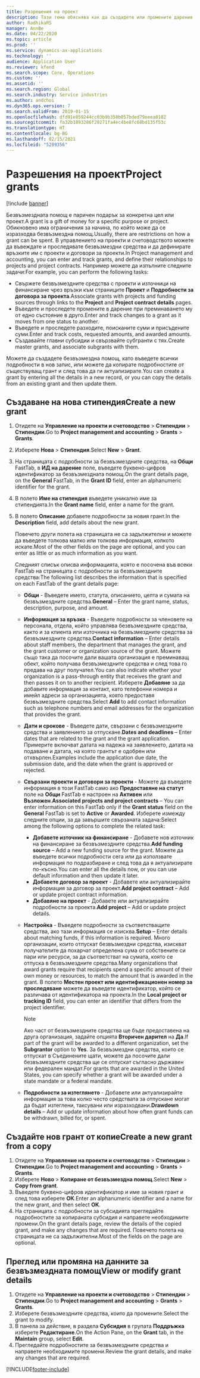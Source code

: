 ```yaml
---
title: Разрешения на проект
description: Тази тема обяснява как да създадете или промените дарение.
author: RadhikaRS
manager: AnnBe
ms.date: 04/22/2020
ms.topic: article
ms.prod: ''
ms.service: dynamics-ax-applications
ms.technology: ''
audience: Application User
ms.reviewer: kfend
ms.search.scope: Core, Operations
ms.custom: ''
ms.assetid: ''
ms.search.region: Global
ms.search.industry: Service industries
ms.author: andchoi
ms.dyn365.ops.version: 7
ms.search.validFrom: 2019-01-15
ms.openlocfilehash: dfd91e859244cc03b9b358b057bded79eeea0182
ms.sourcegitcommit: fa32b1893286f20271fa4ec4be8fc68bd135f53c
ms.translationtype: HT
ms.contentlocale: bg-BG
ms.lasthandoff: 02/15/2021
ms.locfileid: "5289356"
---
```

# <a name="project-grants"></a><span data-ttu-id="1fb77-103">Разрешения на проект</span><span class="sxs-lookup"><span data-stu-id="1fb77-103">Project grants</span></span>

[!include [banner](../includes/banner.md)]

<span data-ttu-id="1fb77-104">Безвъзмездната помощ е паричен подарък за конкретна цел или проект.</span><span class="sxs-lookup"><span data-stu-id="1fb77-104">A grant is a gift of money for a specific purpose or project.</span></span> <span data-ttu-id="1fb77-105">Обикновено има ограничения за начина, по който може да се изразходва безвъзмездна помощ.</span><span class="sxs-lookup"><span data-stu-id="1fb77-105">Usually, there are restrictions on how a grant can be spent.</span></span> <span data-ttu-id="1fb77-106">В управлението на проекти и счетоводството можете да въвеждате и проследявате безвъзмездни средства и да дефинирате връзките им с проекти и договори за проекти.</span><span class="sxs-lookup"><span data-stu-id="1fb77-106">In Project management and accounting, you can enter and track grants, and define their relationships to projects and project contracts.</span></span> <span data-ttu-id="1fb77-107">Например можете да изпълните следните задачи:</span><span class="sxs-lookup"><span data-stu-id="1fb77-107">For example, you can perform the following tasks:</span></span>

- <span data-ttu-id="1fb77-108">Свържете безвъзмездните средства с проекти и източници на финансиране чрез връзки към страниците **Проект** и **Подробности за договора за проекта**.</span><span class="sxs-lookup"><span data-stu-id="1fb77-108">Associate grants with projects and funding sources through links to the **Project** and **Project contract details** pages.</span></span>
- <span data-ttu-id="1fb77-109">Въведете и проследете промените в дарение при преминаването му от едно състояние в друго.</span><span class="sxs-lookup"><span data-stu-id="1fb77-109">Enter and track changes to a grant as it moves from one status to another.</span></span>
- <span data-ttu-id="1fb77-110">Въведете и проследете разходите, поисканите суми и присъдените суми.</span><span class="sxs-lookup"><span data-stu-id="1fb77-110">Enter and track costs, requested amounts, and awarded amounts.</span></span>
- <span data-ttu-id="1fb77-111">Създавайте главни субсидии и свързвайте субгранти с тях.</span><span class="sxs-lookup"><span data-stu-id="1fb77-111">Create master grants, and associate subgrants with them.</span></span>

<span data-ttu-id="1fb77-112">Можете да създадете безвъзмездна помощ, като въведете всички подробности в нов запис, или можете да копирате подробностите от съществуващ грант и след това да ги актуализирате.</span><span class="sxs-lookup"><span data-stu-id="1fb77-112">You can create a grant by entering all the details in a new record, or you can copy the details from an existing grant and then update them.</span></span>

## <a name="create-a-new-grant"></a><span data-ttu-id="1fb77-113">Създаване на нова стипендия</span><span class="sxs-lookup"><span data-stu-id="1fb77-113">Create a new grant</span></span>

1. <span data-ttu-id="1fb77-114">Отидете на **Управление на проекти и счетоводство** \> **Стипендии** \> **Стипендии**.</span><span class="sxs-lookup"><span data-stu-id="1fb77-114">Go to **Project management and accounting** \> **Grants** \> **Grants**.</span></span>
2. <span data-ttu-id="1fb77-115">Изберете **Нова** \> **Стипендия**.</span><span class="sxs-lookup"><span data-stu-id="1fb77-115">Select **New** \> **Grant**.</span></span>
3. <span data-ttu-id="1fb77-116">На страницата с подробности за безвъзмездните средства, на **Общи** FastTab, в **ИД на дарение** поле, въведете буквено-цифров идентификатор за безвъзмездната помощ.</span><span class="sxs-lookup"><span data-stu-id="1fb77-116">On the grant details page, on the **General** FastTab, in the **Grant ID** field, enter an alphanumeric identifier for the grant.</span></span>
4. <span data-ttu-id="1fb77-117">В полето **Име на стипендия** въведете уникално име за стипендията.</span><span class="sxs-lookup"><span data-stu-id="1fb77-117">In the **Grant name** field, enter a name for the grant.</span></span>
5. <span data-ttu-id="1fb77-118">В полето **Описание** добавете подробности за новия грант.</span><span class="sxs-lookup"><span data-stu-id="1fb77-118">In the **Description** field, add details about the new grant.</span></span>

    <span data-ttu-id="1fb77-119">Повечето други полета на страницата не са задължителни и можете да въведете толкова малко или толкова информация, колкото искате.</span><span class="sxs-lookup"><span data-stu-id="1fb77-119">Most of the other fields on the page are optional, and you can enter as little or as much information as you want.</span></span>

    <span data-ttu-id="1fb77-120">Следният списък описва информацията, която е посочена във всеки FastTab на страницата с подробности за безвъзмездните средства:</span><span class="sxs-lookup"><span data-stu-id="1fb77-120">The following list describes the information that is specified on each FastTab of the grant details page:</span></span>

    - <span data-ttu-id="1fb77-121">**Общи** - Въведете името, статута, описанието, целта и сумата на безвъзмездните средства.</span><span class="sxs-lookup"><span data-stu-id="1fb77-121">**General** – Enter the grant name, status, description, purpose, and amount.</span></span>
    - <span data-ttu-id="1fb77-122">**Информация за връзка** - Въведете подробности за членовете на персонала, отдела, който управлява безвъзмездните средства, както и за клиента или източника на безвъзмездните средства за безвъзмездните средства.</span><span class="sxs-lookup"><span data-stu-id="1fb77-122">**Contact information** – Enter details about staff members, the department that manages the grant, and the grant customer or organization source of the grant.</span></span> <span data-ttu-id="1fb77-123">Можете също така да посочите дали вашата организация е преминаващ обект, който получава безвъзмездните средства и след това го предава на друг получател.</span><span class="sxs-lookup"><span data-stu-id="1fb77-123">You can also indicate whether your organization is a pass-through entity that receives the grant and then passes it on to another recipient.</span></span> <span data-ttu-id="1fb77-124">Изберете **Добавяне** за да добавите информация за контакт, като телефонни номера и имейл адреси за организацията, която предоставя безвъзмездните средства.</span><span class="sxs-lookup"><span data-stu-id="1fb77-124">Select **Add** to add contact information such as telephone numbers and email addresses for the organization that provides the grant.</span></span>
    - <span data-ttu-id="1fb77-125">**Дати и срокове** - Въведете дати, свързани с безвъзмездните средства и заявлението за отпускане.</span><span class="sxs-lookup"><span data-stu-id="1fb77-125">**Dates and deadlines** – Enter dates that are related to the grant and the grant application.</span></span> <span data-ttu-id="1fb77-126">Примерите включват датата на падежа на заявлението, датата на подаване и датата, на която грантът е одобрен или отхвърлен.</span><span class="sxs-lookup"><span data-stu-id="1fb77-126">Examples include the application due date, the submission date, and the date when the grant is approved or rejected.</span></span>
    - <span data-ttu-id="1fb77-127">**Свързани проекти и договори за проекти** - Можете да въведете информация в този FastTab само ако **Предоставяне на статут** поле на **Общи** FastTab е настроен на **Активен** или **Възложен**.</span><span class="sxs-lookup"><span data-stu-id="1fb77-127">**Associated projects and project contracts** – You can enter information on this FastTab only if the **Grant status** field on the **General** FastTab is set to **Active** or **Awarded**.</span></span> <span data-ttu-id="1fb77-128">Изберете измежду следните опции, за да завършите свързаната задача:</span><span class="sxs-lookup"><span data-stu-id="1fb77-128">Select among the following options to complete the related task:</span></span>

        - <span data-ttu-id="1fb77-129">**Добавете източник на финансиране** - Добавете нов източник на финансиране за безвъзмездните средства.</span><span class="sxs-lookup"><span data-stu-id="1fb77-129">**Add funding source** – Add a new funding source for the grant.</span></span> <span data-ttu-id="1fb77-130">Можете да въведете всички подробности сега или да използвате информация по подразбиране и след това да я актуализирате по-късно.</span><span class="sxs-lookup"><span data-stu-id="1fb77-130">You can enter all the details now, or you can use default information and then update it later.</span></span>
        - <span data-ttu-id="1fb77-131">**Добавете договор за проект** - Добавете или актуализирайте информация за договор за проект.</span><span class="sxs-lookup"><span data-stu-id="1fb77-131">**Add project contract** – Add or update project contract information.</span></span>
        - <span data-ttu-id="1fb77-132">**Добавяне на проект** - Добавете или актуализирайте подробности за проекта.</span><span class="sxs-lookup"><span data-stu-id="1fb77-132">**Add project** – Add or update project details.</span></span>

    - <span data-ttu-id="1fb77-133">**Настройка** - Въведете подробности за съответстващите средства, ако тази информация се изисква.</span><span class="sxs-lookup"><span data-stu-id="1fb77-133">**Setup** – Enter details about matching funds, if this information is required.</span></span> <span data-ttu-id="1fb77-134">Много организации, които отпускат безвъзмездни средства, изискват получателите да похарчат определена сума от собствените си пари или ресурси, за да съответстват на сумата, която се отпуска в безвъзмездните средства.</span><span class="sxs-lookup"><span data-stu-id="1fb77-134">Many organizations that award grants require that recipients spend a specific amount of their own money or resources, to match the amount that is awarded in the grant.</span></span> <span data-ttu-id="1fb77-135">В полето **Местен проект или идентификационен номер за проследяване** можете да въведете идентификатор, който се различава от идентификатора на проекта.</span><span class="sxs-lookup"><span data-stu-id="1fb77-135">In the **Local project or tracking ID** field, you can enter an identifier that differs from the project identifier.</span></span>

        > [!NOTE]
        > <span data-ttu-id="1fb77-136">Ако част от безвъзмездните средства ще бъде предоставена на друга организация, задайте опцията **Вторичен дарител** на **Да**.</span><span class="sxs-lookup"><span data-stu-id="1fb77-136">If part of the grant will be awarded to a different organization, set the **Subgrantor** option to **Yes**.</span></span> <span data-ttu-id="1fb77-137">За безвъзмездни средства, които се отпускат в Съединените щати, можете да посочите дали безвъзмездните средства ще се отпускат съгласно държавен или федерален мандат.</span><span class="sxs-lookup"><span data-stu-id="1fb77-137">For grants that are awarded in the United States, you can specify whether a grant will be awarded under a state mandate or a federal mandate.</span></span>

    - <span data-ttu-id="1fb77-138">**Подробности за изтеглянето** - Добавете или актуализирайте информация за това колко често средствата за отпускане могат да бъдат изтеглени, таксувани или изразходвани.</span><span class="sxs-lookup"><span data-stu-id="1fb77-138">**Drawdown details** – Add or update information about how often grant funds can be withdrawn, billed for, or spent.</span></span>

## <a name="create-a-new-grant-from-a-copy"></a><span data-ttu-id="1fb77-139">Създайте нов грант от копие</span><span class="sxs-lookup"><span data-stu-id="1fb77-139">Create a new grant from a copy</span></span>

1. <span data-ttu-id="1fb77-140">Отидете на **Управление на проекти и счетоводство** \> **Стипендии** \> **Стипендии**.</span><span class="sxs-lookup"><span data-stu-id="1fb77-140">Go to **Project management and accounting** \> **Grants** \> **Grants**.</span></span>
2. <span data-ttu-id="1fb77-141">Изберете **Ново** \> **Копиране от безвъзмездна помощ**.</span><span class="sxs-lookup"><span data-stu-id="1fb77-141">Select **New** \> **Copy from grant**.</span></span>
3. <span data-ttu-id="1fb77-142">Въведете буквено-цифров идентификатор и име за новия грант и след това изберете **ОК**.</span><span class="sxs-lookup"><span data-stu-id="1fb77-142">Enter an alphanumeric identifier and a name for the new grant, and then select **OK**.</span></span>
4. <span data-ttu-id="1fb77-143">На страницата с подробности за субсидията прегледайте подробностите за копираната субсидия и направете необходимите промени.</span><span class="sxs-lookup"><span data-stu-id="1fb77-143">On the grant details page, review the details of the copied grant, and make any changes that are required.</span></span> <span data-ttu-id="1fb77-144">Повечето полета на страницата не са задължителни.</span><span class="sxs-lookup"><span data-stu-id="1fb77-144">Most of the fields on the page are optional.</span></span>

## <a name="view-or-modify-grant-details"></a><span data-ttu-id="1fb77-145">Преглед или промяна на данните за безвъзмездната помощ</span><span class="sxs-lookup"><span data-stu-id="1fb77-145">View or modify grant details</span></span>

1. <span data-ttu-id="1fb77-146">Отидете на **Управление на проекти и счетоводство** \> **Стипендии** \> **Стипендии**.</span><span class="sxs-lookup"><span data-stu-id="1fb77-146">Go to **Project management and accounting** \> **Grants** \> **Grants**.</span></span>
2. <span data-ttu-id="1fb77-147">Изберете безвъзмездните средства, които да промените.</span><span class="sxs-lookup"><span data-stu-id="1fb77-147">Select the grant to modify.</span></span>
3. <span data-ttu-id="1fb77-148">В панела за действие, в раздела **Субсидия** в групата **Поддръжка** изберете **Редактиране**.</span><span class="sxs-lookup"><span data-stu-id="1fb77-148">On the Action Pane, on the **Grant** tab, in the **Maintain** group, select **Edit**.</span></span>
4. <span data-ttu-id="1fb77-149">Прегледайте подробностите за безвъзмездните средства и направете необходимите промени.</span><span class="sxs-lookup"><span data-stu-id="1fb77-149">Review the grant details, and make any changes that are required.</span></span>


[!INCLUDE[footer-include](../includes/footer-banner.md)]